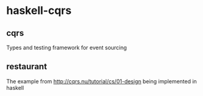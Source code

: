 # haskell-cqrs

## cqrs
Types and testing framework for event sourcing


## restaurant

The example from  http://cqrs.nu/tutorial/cs/01-design  being implemented in haskell
